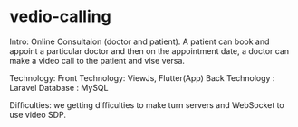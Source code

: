 # vedio-calling

Intro:
Online Consultaion (doctor and patient).  A patient can book and appoint a particular doctor and then on the appointment date, a doctor can make a video call to the patient and vise versa. 

Technology:
Front Technology:  ViewJs, Flutter(App)
Back Technology :  Laravel
Database        :  MySQL

Difficulties: 
we getting difficulties to make turn servers and WebSocket to use video SDP.
